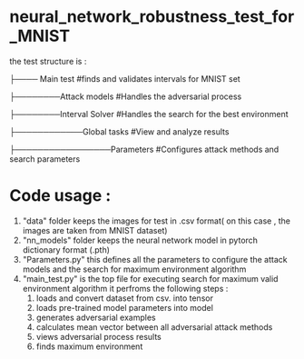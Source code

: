 # neural_network_robustness_test_for_MNIST

the test structure is :


├──── Main test                 #finds and validates intervals for MNIST set 
           
├────────Attack models          #Handles the adversarial process
               
├────────Interval Solver        #Handles the search for the best environment
                 
├────────────Global tasks       #View and analyze results
                  
├─────────────────Parameters    #Configures attack methods and search parameters 
            
# Code usage :

1) "data" folder keeps the images for test in .csv format( on this case , the images are taken from MNIST dataset)
2) "nn_models" folder keeps the neural network model in pytorch dictionary format (.pth)
3) "Parameters.py" this defines all the parameters to configure the attack models and the search for maximum environment algorithm
4) "main_test.py" is the top file for executing search for maximum valid environment algorithm
   it perfroms the following steps :
   1) loads and convert dataset from csv. into tensor
   2) loads pre-trained model parameters into model
   3) generates adversarial examples
   4) calculates mean vector between all adversarial attack methods
   5) views adversarial process results
   6) finds maximum environment

